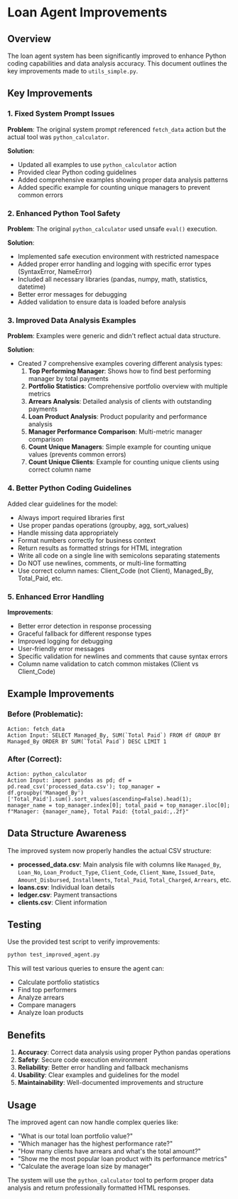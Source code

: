 # Loan Agent Improvements

## Overview

The loan agent system has been significantly improved to enhance Python coding capabilities and data analysis accuracy. This document outlines the key improvements made to `utils_simple.py`.

## Key Improvements

### 1. Fixed System Prompt Issues

**Problem**: The original system prompt referenced `fetch_data` action but the actual tool was `python_calculator`.

**Solution**: 
- Updated all examples to use `python_calculator` action
- Provided clear Python coding guidelines
- Added comprehensive examples showing proper data analysis patterns
- Added specific example for counting unique managers to prevent common errors

### 2. Enhanced Python Tool Safety

**Problem**: The original `python_calculator` used unsafe `eval()` execution.

**Solution**:
- Implemented safe execution environment with restricted namespace
- Added proper error handling and logging with specific error types (SyntaxError, NameError)
- Included all necessary libraries (pandas, numpy, math, statistics, datetime)
- Better error messages for debugging
- Added validation to ensure data is loaded before analysis

### 3. Improved Data Analysis Examples

**Problem**: Examples were generic and didn't reflect actual data structure.

**Solution**:
- Created 7 comprehensive examples covering different analysis types:
  1. **Top Performing Manager**: Shows how to find best performing manager by total payments
  2. **Portfolio Statistics**: Comprehensive portfolio overview with multiple metrics
  3. **Arrears Analysis**: Detailed analysis of clients with outstanding payments
  4. **Loan Product Analysis**: Product popularity and performance analysis
  5. **Manager Performance Comparison**: Multi-metric manager comparison
  6. **Count Unique Managers**: Simple example for counting unique values (prevents common errors)
  7. **Count Unique Clients**: Example for counting unique clients using correct column name

### 4. Better Python Coding Guidelines

Added clear guidelines for the model:
- Always import required libraries first
- Use proper pandas operations (groupby, agg, sort_values)
- Handle missing data appropriately
- Format numbers correctly for business context
- Return results as formatted strings for HTML integration
- Write all code on a single line with semicolons separating statements
- Do NOT use newlines, comments, or multi-line formatting
- Use correct column names: Client_Code (not Client), Managed_By, Total_Paid, etc.

### 5. Enhanced Error Handling

**Improvements**:
- Better error detection in response processing
- Graceful fallback for different response types
- Improved logging for debugging
- User-friendly error messages
- Specific validation for newlines and comments that cause syntax errors
- Column name validation to catch common mistakes (Client vs Client_Code)

## Example Improvements

### Before (Problematic):
```
Action: fetch_data
Action Input: SELECT Managed_By, SUM(`Total Paid`) FROM df GROUP BY Managed_By ORDER BY SUM(`Total Paid`) DESC LIMIT 1
```

### After (Correct):
```
Action: python_calculator
Action Input: import pandas as pd; df = pd.read_csv('processed_data.csv'); top_manager = df.groupby('Managed_By')['Total_Paid'].sum().sort_values(ascending=False).head(1); manager_name = top_manager.index[0]; total_paid = top_manager.iloc[0]; f"Manager: {manager_name}, Total Paid: {total_paid:,.2f}"
```

## Data Structure Awareness

The improved system now properly handles the actual CSV structure:

- **processed_data.csv**: Main analysis file with columns like `Managed_By`, `Loan_No`, `Loan_Product_Type`, `Client_Code`, `Client_Name`, `Issued_Date`, `Amount_Disbursed`, `Installments`, `Total_Paid`, `Total_Charged`, `Arrears`, etc.
- **loans.csv**: Individual loan details
- **ledger.csv**: Payment transactions
- **clients.csv**: Client information

## Testing

Use the provided test script to verify improvements:

```bash
python test_improved_agent.py
```

This will test various queries to ensure the agent can:
- Calculate portfolio statistics
- Find top performers
- Analyze arrears
- Compare managers
- Analyze loan products

## Benefits

1. **Accuracy**: Correct data analysis using proper Python pandas operations
2. **Safety**: Secure code execution environment
3. **Reliability**: Better error handling and fallback mechanisms
4. **Usability**: Clear examples and guidelines for the model
5. **Maintainability**: Well-documented improvements and structure

## Usage

The improved agent can now handle complex queries like:

- "What is our total loan portfolio value?"
- "Which manager has the highest performance rate?"
- "How many clients have arrears and what's the total amount?"
- "Show me the most popular loan product with its performance metrics"
- "Calculate the average loan size by manager"

The system will use the `python_calculator` tool to perform proper data analysis and return professionally formatted HTML responses.
